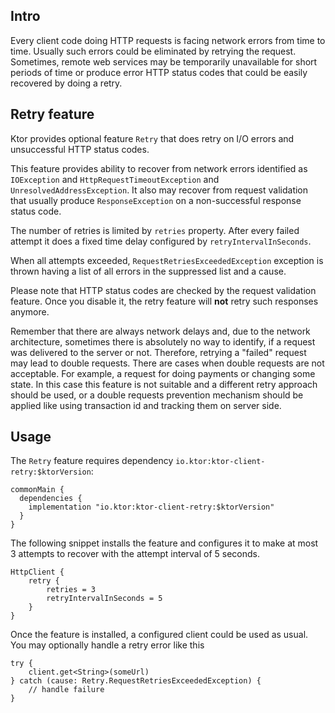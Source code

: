 [//]: # (title: Retrying failed requests)

## Intro

Every client code doing HTTP requests is facing network errors from time to time.
Usually such errors could be eliminated by retrying the request.
Sometimes, remote web services may be temporarily unavailable for short periods
of time or produce error HTTP status codes that could be easily recovered by doing
a retry.

## Retry feature

Ktor provides optional feature `Retry` that does retry on I/O errors and unsuccessful HTTP status codes.

This feature provides ability to recover from network errors
identified as `IOException` and `HttpRequestTimeoutException` and `UnresolvedAddressException`.
It also may recover from request validation that usually produce `ResponseException`
on a non-successful response status code.

The number of retries is limited by `retries` property.
After every failed attempt it does a fixed time delay configured by `retryIntervalInSeconds`.

When all attempts exceeded, `RequestRetriesExceededException` exception is thrown
having a list of all errors in the suppressed list and a cause.


Please note that HTTP status codes are checked by the request validation feature.
Once you disable it, the retry feature will **not** retry such responses anymore.

Remember that there are always network delays and, due to the network architecture,
 sometimes there is absolutely
no way to identify, if a request was delivered to the server or not.
Therefore, retrying a "failed" request may lead to double requests.
There are cases when double requests are not acceptable. For example, a request
for doing payments or changing some state.
In this case this feature is not suitable and a different retry approach should
be used, or a double requests prevention mechanism should be applied like using
transaction id and tracking them on server side.

## Usage

The `Retry` feature requires dependency `io.ktor:ktor-client-retry:$ktorVersion`:

```
commonMain {
  dependencies {
    implementation "io.ktor:ktor-client-retry:$ktorVersion"
  }
}
```

The following snippet installs the feature and configures it to make
at most 3 attempts to recover with the attempt interval of 5 seconds.

```
HttpClient {
    retry {
        retries = 3
        retryIntervalInSeconds = 5
    }
}
```

Once the feature is installed, a configured client could be used as usual. You may optionally handle a retry error like this

```
try {
    client.get<String>(someUrl)
} catch (cause: Retry.RequestRetriesExceededException) {
    // handle failure
}
```
